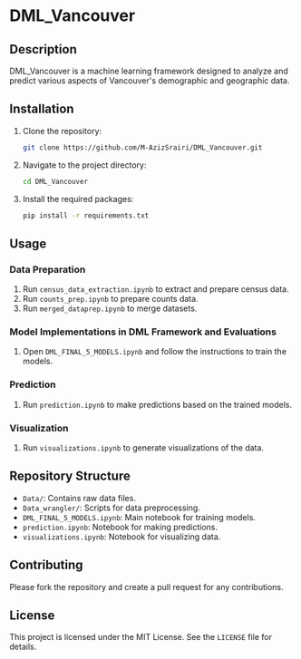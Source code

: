 # DML_Vancouver

## Description
DML_Vancouver is a machine learning framework designed to analyze and predict various aspects of Vancouver's demographic and geographic data.

## Installation
1. Clone the repository:
    ```bash
    git clone https://github.com/M-AzizSrairi/DML_Vancouver.git
    ```
2. Navigate to the project directory:
    ```bash
    cd DML_Vancouver
    ```
3. Install the required packages:
    ```bash
    pip install -r requirements.txt
    ```

## Usage
### Data Preparation
1. Run `census_data_extraction.ipynb` to extract and prepare census data.
2. Run `counts_prep.ipynb` to prepare counts data.
3. Run `merged_dataprep.ipynb` to merge datasets.

### Model Implementations in DML Framework and Evaluations
1. Open `DML_FINAL_5_MODELS.ipynb` and follow the instructions to train the models.

### Prediction
1. Run `prediction.ipynb` to make predictions based on the trained models.

### Visualization
1. Run `visualizations.ipynb` to generate visualizations of the data.

## Repository Structure
- `Data/`: Contains raw data files.
- `Data_wrangler/`: Scripts for data preprocessing.
- `DML_FINAL_5_MODELS.ipynb`: Main notebook for training models.
- `prediction.ipynb`: Notebook for making predictions.
- `visualizations.ipynb`: Notebook for visualizing data.

## Contributing
Please fork the repository and create a pull request for any contributions.

## License
This project is licensed under the MIT License. See the `LICENSE` file for details.
 
